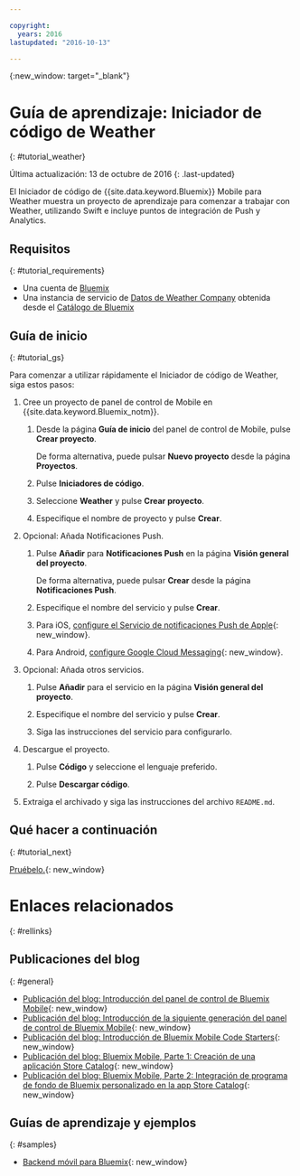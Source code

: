 ```yaml
---

copyright:
  years: 2016
lastupdated: "2016-10-13"

---
```

{:new_window: target="_blank"}

# Guía de aprendizaje: Iniciador de código de Weather
{: #tutorial_weather}

Última actualización: 13 de octubre de 2016
{: .last-updated}

El Iniciador de código de {{site.data.keyword.Bluemix}} Mobile para Weather muestra un proyecto de aprendizaje para comenzar a trabajar con Weather, utilizando Swift e incluye puntos de integración de Push y Analytics.


## Requisitos
{: #tutorial_requirements}

* Una cuenta de [Bluemix](http://bluemix.net)
* Una instancia de servicio de [Datos de Weather Company](https://console.{DomainName}/catalog/services/weather-company-data/) obtenida desde el [Catálogo de Bluemix](https://console.{DomainName}/catalog/)


## Guía de inicio
{: #tutorial_gs}

Para comenzar a utilizar rápidamente el Iniciador de código de Weather, siga estos pasos:

1. Cree un proyecto de panel de control de Mobile en {{site.data.keyword.Bluemix_notm}}.

   1. Desde la página **Guía de inicio** del panel de control de Mobile, pulse **Crear proyecto**.

      De forma alternativa, puede pulsar **Nuevo proyecto** desde la página **Proyectos**.

   2. Pulse **Iniciadores de código**.

   3. Seleccione **Weather** y pulse **Crear proyecto**.

   4. Especifique el nombre de proyecto y pulse **Crear**.

2. Opcional: Añada Notificaciones Push.

   1. Pulse **Añadir** para **Notificaciones Push** en la página **Visión general del proyecto**.

      De forma alternativa, puede pulsar **Crear** desde la página **Notificaciones Push**.

   2. Especifique el nombre del servicio y pulse **Crear**.

   3. Para iOS, [configure el Servicio de notificaciones Push de Apple](../services/mobilepush/t_push_provider_ios.html){: new_window}.

   4. Para Android, [configure Google Cloud Messaging](../services/mobilepush/t_push_provider_android.html){: new_window}.

3. Opcional: Añada otros servicios.

   1. Pulse **Añadir** para el servicio en la página **Visión general del proyecto**.

   2. Especifique el nombre del servicio y pulse **Crear**.

   3. Siga las instrucciones del servicio para configurarlo.

4. Descargue el proyecto.

   1. Pulse **Código** y seleccione el lenguaje preferido.

   2. Pulse **Descargar código**.

5. Extraiga el archivado y siga las instrucciones del archivo `README.md`.


## Qué hacer a continuación
{: #tutorial_next}

[Pruébelo.](http://new-console.{DomainName}/mobile/create-project?starter=fad1d49e-f7b6-3aff-9b53-14673fca4399){: new_window}


# Enlaces relacionados
{: #rellinks}

<!-- links to internal services don't work
## {{site.data.keyword.Bluemix_notm}} Mobile services
{: #general}
* [Mobile Analytics (Beta)](../services/mobileanalytics/index.html){: new_window}
* [Mobile Client Access](../services/mobileaccess/index.html){: new_window}
* [Mobile Foundation](../services/mobilefoundation/index.html){: new_window}
* [Mobile Quality Assurance)](../services/MobileQualityAssurance/index.html){: new_window}
* [Push Notifications](../services/mobilepush/index.html){: new_window}
-->

## Publicaciones del blog
{: #general}
* [Publicación del blog: Introducción del panel de control de Bluemix Mobile](https://developer.ibm.com/bluemix/2016/07/08/new-bluemix-mobile-dashboard/){: new_window}
* [Publicación del blog: Introducción de la siguiente generación del panel de control de Bluemix Mobile](https://ibm.com/blogs/bluemix/2016/10/introducing-the-next-generation-of-the-bluemix-mobile-dashboard/){: new_window}
* [Publicación del blog: Introducción de Bluemix Mobile Code Starters](https://www.ibm.com/blogs/bluemix/2016/10/rapid-dev-with-mobile-code-starters/){: new_window}
* [Publicación del blog: Bluemix Mobile, Parte 1: Creación de una aplicación Store Catalog](https://developer.ibm.com/bluemix/2016/07/13/bluemix-mobile-creating-store-catalog-app-part1/){: new_window}
* [Publicación del blog: Bluemix Mobile, Parte 2: Integración de programa de fondo de Bluemix personalizado en la app Store Catalog](https://developer.ibm.com/bluemix/2016/07/14/bluemix-mobile-integrating-custom-backend-part2/){: new_window}

## Guías de aprendizaje y ejemplos
{: #samples}
* [Backend móvil para Bluemix](https://github.com/ibm-bluemix-mobile-services/mobiledashboard-storecatalog-backend){: new_window}
